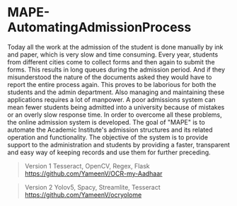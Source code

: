 # MAPE-AutomatingAdmissionProcess
Today all the work at the admission of the student is done manually by
ink and paper, which is very slow and time consuming. Every year,
students from different cities come to collect forms and then again to
submit the forms. This results in long queues during the admission
period. And if they misunderstood the nature of the documents asked
they would have to report the entire process again. This proves to be
laborious for both the students and the admin department. Also
managing and maintaining these applications requires a lot of
manpower. A poor admissions system can mean fewer students being
admitted into a university because of mistakes or an overly slow
response time.
In order to overcome all these problems, the online admission system is
developed.
The goal of "MAPE" is to automate the Academic Institute's admission
structures and its related operation and functionality. The objective of
the system is to provide support to the administration and students by
providing a faster, transparent and easy way of keeping records and use
them for further preceding.

> Version 1
Tesseract, OpenCV, Regex, Flask
https://github.com/YameenV/OCR-my-Aadhaar

> Version 2
Yolov5, Spacy, Streamlite, Tesseract
https://github.com/YameenV/ocryolome

